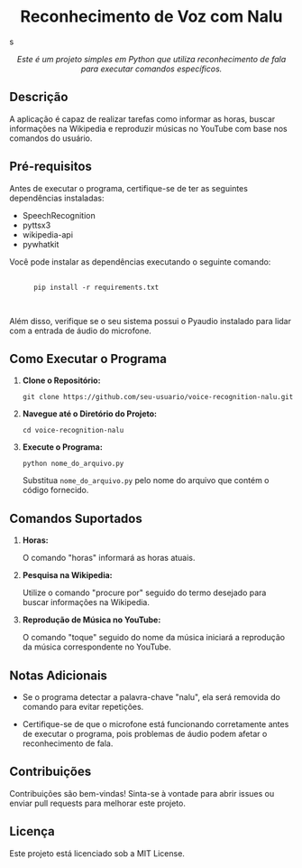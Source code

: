 <!DOCTYPE html>
<html lang="pt-br">

<head>
  <meta charset="UTF-8">
  <meta name="viewport" content="width=device-width, initial-scale=1.0">
  <title>Reconhecimento de Voz com Nalu</title>
</head>

<body>

  <h1 align="center">Reconhecimento de Voz com Nalu</h1>

  <p align="center">
  </p>
s
  <p align="center">
    <em>Este é um projeto simples em Python que utiliza reconhecimento de fala para executar comandos específicos.</em>
  </p>

  <h2>Descrição</h2>

  <p>
    A aplicação é capaz de realizar tarefas como informar as horas, buscar informações na Wikipedia e reproduzir músicas no YouTube com base nos comandos do usuário.
  </p>

  <h2>Pré-requisitos</h2>

  <p>
    Antes de executar o programa, certifique-se de ter as seguintes dependências instaladas:
  </p>

  <ul>
    <li>SpeechRecognition</li>
    <li>pyttsx3</li>
    <li>wikipedia-api</li>
    <li>pywhatkit</li>
  </ul>

  <p>
    Você pode instalar as dependências executando o seguinte comando:
  </p>

  <pre>
    <code>
      pip install -r requirements.txt
    </code>
  </pre>

  <p>
    Além disso, verifique se o seu sistema possui o Pyaudio instalado para lidar com a entrada de áudio do microfone.
  </p>

  <h2>Como Executar o Programa</h2>

  <ol>
    <li>
      <strong>Clone o Repositório:</strong>
      <pre><code>git clone https://github.com/seu-usuario/voice-recognition-nalu.git</code></pre>
    </li>
    <li>
      <strong>Navegue até o Diretório do Projeto:</strong>
      <pre><code>cd voice-recognition-nalu</code></pre>
    </li>
    <li>
      <strong>Execute o Programa:</strong>
      <pre><code>python nome_do_arquivo.py</code></pre>
      Substitua <code>nome_do_arquivo.py</code> pelo nome do arquivo que contém o código fornecido.
    </li>
  </ol>

  <h2>Comandos Suportados</h2>

  <ol>
    <li>
      <strong>Horas:</strong>
      <p>O comando "horas" informará as horas atuais.</p>
    </li>
    <li>
      <strong>Pesquisa na Wikipedia:</strong>
      <p>Utilize o comando "procure por" seguido do termo desejado para buscar informações na Wikipedia.</p>
    </li>
    <li>
      <strong>Reprodução de Música no YouTube:</strong>
      <p>O comando "toque" seguido do nome da música iniciará a reprodução da música correspondente no YouTube.</p>
    </li>
  </ol>

  <h2>Notas Adicionais</h2>

  <ul>
    <li>
      <p>Se o programa detectar a palavra-chave "nalu", ela será removida do comando para evitar repetições.</p>
    </li>
    <li>
      <p>Certifique-se de que o microfone está funcionando corretamente antes de executar o programa, pois problemas de áudio podem afetar o reconhecimento de fala.</p>
    </li>
  </ul>

  <h2>Contribuições</h2>

  <p>
    Contribuições são bem-vindas! Sinta-se à vontade para abrir issues ou enviar pull requests para melhorar este projeto.
  </p>

  <h2>Licença</h2>

  <p>
    Este projeto está licenciado sob a MIT License.
  </p>

</body>

</html>
